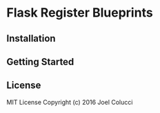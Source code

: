 # Flask Register Blueprints

## Installation

## Getting Started

## License
MIT License Copyright (c) 2016 Joel Colucci